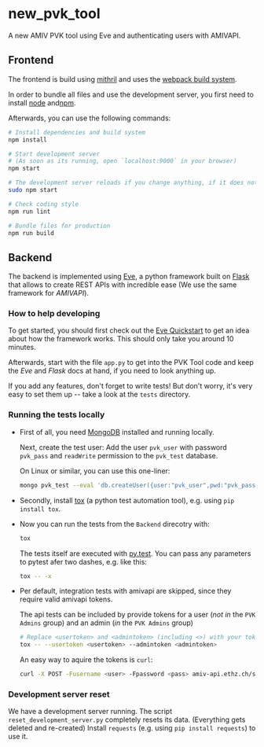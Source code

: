 # new_pvk_tool
A new AMIV PVK tool using Eve and authenticating users with AMIVAPI.


## Frontend

The frontend is build using [mithril](https://mithril.js.org) and uses
the [webpack build system](https://webpack.js.org).

In order to bundle all files and use the development server, you first
need to install [node](https://nodejs.org/) and[npm](https://www.npmjs.com).

Afterwards, you can use the following commands:

```bash
# Install dependencies and build system
npm install

# Start development server
# (As soon as its running, open `localhost:9000` in your browser)
npm start

# The development server reloads if you change anything, if it does not, use:
sudo npm start

# Check coding style
npm run lint

# Bundle files for production
npm run build
```

## Backend

The backend is implemented using [Eve](http://python-eve.org), a python
framework built on [Flask](http://flask.pocoo.org) that allows to create REST
APIs with incredible ease (We use the same framework for *AMIVAPI*).

### How to help developing

To get started, you should first check out the
[Eve Quickstart](http://python-eve.org/quickstart.html) to get an idea about
how the framework works. This should only take you around 10 minutes.

Afterwards, start with the file `app.py` to get into the PVK Tool code and
keep the *Eve* and *Flask* docs at hand, if you need to look anything up.

If you add any features, don't forget to write tests!
But don't worry, it's very easy to set them up -- take a look at the
`tests` directory.

### Running the tests locally

- First of all, you need [MongoDB](https://www.mongodb.com) installed and
  running locally.

  Next, create the test user: Add the user `pvk_user` with password `pvk_pass`
  and `readWrite` permission to the `pvk_test` database.

  On Linux or similar, you can use this one-liner:
  
  ```bash
  mongo pvk_test --eval 'db.createUser({user:"pvk_user",pwd:"pvk_pass",roles:["readWrite"]});'
  ```

- Secondly, install [tox](https://tox.readthedocs.io/en/latest/) (a python
  test automation tool), e.g. using `pip install tox`.

- Now you can run the tests from the `Backend` direcotry with:

  ```bash
  tox
  ```

  The tests itself are executed with
  [py.test](https://docs.pytest.org/en/latest/). You can pass any
  parameters to pytest afer two dashes, e.g. like this:

  ```bash
  tox -- -x
  ```

- Per default, integration tests with amivapi are skipped, since they require
  valid amivapi tokens. 

  The api tests can be included by provide tokens for a user (*not in* the
  `PVK Admins` group) and an admin (*in* the `PVK Admins` group)

  ```bash
  # Replace <usertoken> and <admintoken> (including <>) with your tokens
  tox -- --usertoken <usertoken> --admintoken <admintoken>
  ```

  An easy way to aquire the tokens is `curl`:

  ```bash
  curl -X POST -Fusername <user> -Fpassword <pass> amiv-api.ethz.ch/sessions
  ```

### Development server reset

We have a development server running. The script `reset_development_server.py`
completely resets its data. (Everything gets deleted and re-created)
Install `requests` (e.g. using `pip install requests`) to use it.
